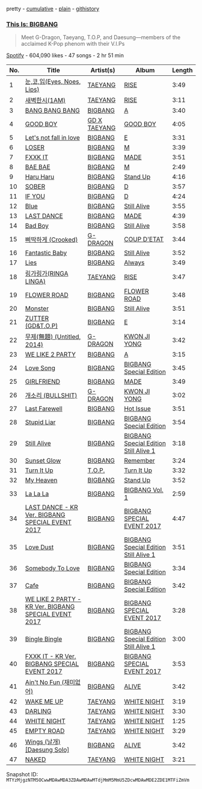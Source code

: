 pretty - [cumulative](/playlists/cumulative/37i9dQZF1DWVw3oyaj4jsN.md) - [plain](/playlists/plain/37i9dQZF1DWVw3oyaj4jsN) - [githistory](https://github.githistory.xyz/mackorone/spotify-playlist-archive/blob/main/playlists/plain/37i9dQZF1DWVw3oyaj4jsN)

### [This Is: BIGBANG](https://open.spotify.com/playlist/37i9dQZF1DWVw3oyaj4jsN)

> Meet G\-Dragon, Taeyang, T.O.P, and Daesung—members of the acclaimed K\-Pop phenom with their V.I.Ps

[Spotify](https://open.spotify.com/user/spotify) - 604,090 likes - 47 songs - 2 hr 51 min

| No. | Title | Artist(s) | Album | Length |
|---|---|---|---|---|
| 1 | [눈,코,입\(Eyes, Noes, Lips\)](https://open.spotify.com/track/2orE4MtP5Oy0ynoA1KkF3t) | [TAEYANG](https://open.spotify.com/artist/6udveWUgX4vu75FF0DTrXV) | [RISE](https://open.spotify.com/album/27XDcBXIllsjdrwMoOM5Wm) | 3:49 |
| 2 | [새벽한시\(1AM\)](https://open.spotify.com/track/58M68JO60rhDniuSK11b6S) | [TAEYANG](https://open.spotify.com/artist/6udveWUgX4vu75FF0DTrXV) | [RISE](https://open.spotify.com/album/27XDcBXIllsjdrwMoOM5Wm) | 3:11 |
| 3 | [BANG BANG BANG](https://open.spotify.com/track/0BU2OFDU7NvV7zza77F2YN) | [BIGBANG](https://open.spotify.com/artist/4Kxlr1PRlDKEB0ekOCyHgX) | [A](https://open.spotify.com/album/2YJrdV7ZxFSrNa2rMaLr9D) | 3:40 |
| 4 | [GOOD BOY](https://open.spotify.com/track/3F1mueW8iouZUgjmawhVhe) | [GD X TAEYANG](https://open.spotify.com/artist/3HJVw8aEtFqoc3raJVE8am) | [GOOD BOY](https://open.spotify.com/album/3z9PnyT3r4hdtZKLG5lC4J) | 4:05 |
| 5 | [Let's not fall in love](https://open.spotify.com/track/4pwtsRdCFNse3U1lWLG2W1) | [BIGBANG](https://open.spotify.com/artist/4Kxlr1PRlDKEB0ekOCyHgX) | [E](https://open.spotify.com/album/54sYdn1VdKFloHBKsBWEpa) | 3:31 |
| 6 | [LOSER](https://open.spotify.com/track/53gAeYCSCdXiWX7IfvP3oo) | [BIGBANG](https://open.spotify.com/artist/4Kxlr1PRlDKEB0ekOCyHgX) | [M](https://open.spotify.com/album/3GYXZuzKAIwZIS0ogPOBy5) | 3:39 |
| 7 | [FXXK IT](https://open.spotify.com/track/0YVsrgp4OOUhFuYMAVQazV) | [BIGBANG](https://open.spotify.com/artist/4Kxlr1PRlDKEB0ekOCyHgX) | [MADE](https://open.spotify.com/album/407pN41bJq9wAWvauVVGa2) | 3:51 |
| 8 | [BAE BAE](https://open.spotify.com/track/4SLZDeEuyeOCHuCQAG8Pf0) | [BIGBANG](https://open.spotify.com/artist/4Kxlr1PRlDKEB0ekOCyHgX) | [M](https://open.spotify.com/album/3GYXZuzKAIwZIS0ogPOBy5) | 2:49 |
| 9 | [Haru Haru](https://open.spotify.com/track/3d3RUv7bMGWEHw5Rr6TBjL) | [BIGBANG](https://open.spotify.com/artist/4Kxlr1PRlDKEB0ekOCyHgX) | [Stand Up](https://open.spotify.com/album/49cfNmV24xZ9IBlZ6QFLzT) | 4:16 |
| 10 | [SOBER](https://open.spotify.com/track/1TTiZwoorWMR4KmaI0irjU) | [BIGBANG](https://open.spotify.com/artist/4Kxlr1PRlDKEB0ekOCyHgX) | [D](https://open.spotify.com/album/2DIOEfz9HuzawA4Dtj5HEQ) | 3:57 |
| 11 | [IF YOU](https://open.spotify.com/track/77IZ5gbHrUR6lp9gE9QqYb) | [BIGBANG](https://open.spotify.com/artist/4Kxlr1PRlDKEB0ekOCyHgX) | [D](https://open.spotify.com/album/2DIOEfz9HuzawA4Dtj5HEQ) | 4:24 |
| 12 | [Blue](https://open.spotify.com/track/6FpGiWJHMs78QGzVAjNOlw) | [BIGBANG](https://open.spotify.com/artist/4Kxlr1PRlDKEB0ekOCyHgX) | [Still Alive](https://open.spotify.com/album/4uXdVN0q22qyWiU42rLmJq) | 3:55 |
| 13 | [LAST DANCE](https://open.spotify.com/track/7dhr1r6OWHxrpvrdHxfe1n) | [BIGBANG](https://open.spotify.com/artist/4Kxlr1PRlDKEB0ekOCyHgX) | [MADE](https://open.spotify.com/album/407pN41bJq9wAWvauVVGa2) | 4:39 |
| 14 | [Bad Boy](https://open.spotify.com/track/6hfsEwisw3xRuUfIKb65Q6) | [BIGBANG](https://open.spotify.com/artist/4Kxlr1PRlDKEB0ekOCyHgX) | [Still Alive](https://open.spotify.com/album/4uXdVN0q22qyWiU42rLmJq) | 3:58 |
| 15 | [삐딱하게 \(Crooked\)](https://open.spotify.com/track/5Rei61HA8R3TR4b0kOEINA) | [G\-DRAGON](https://open.spotify.com/artist/30b9WulBM8sFuBo17nNq9c) | [COUP D'ETAT](https://open.spotify.com/album/6KMR8jlvEkXiL7Jco4HvPi) | 3:44 |
| 16 | [Fantastic Baby](https://open.spotify.com/track/44jlAR4JltMotTZJE24KaE) | [BIGBANG](https://open.spotify.com/artist/4Kxlr1PRlDKEB0ekOCyHgX) | [Still Alive](https://open.spotify.com/album/4uXdVN0q22qyWiU42rLmJq) | 3:52 |
| 17 | [Lies](https://open.spotify.com/track/55HpKcJUfEHzX8fUMvCjG9) | [BIGBANG](https://open.spotify.com/artist/4Kxlr1PRlDKEB0ekOCyHgX) | [Always](https://open.spotify.com/album/5yKeKYuviZrmBSTlfijDnl) | 3:49 |
| 18 | [링가링가\(RINGA LINGA\)](https://open.spotify.com/track/5l4u7LfxvtBPIiV3ptriqs) | [TAEYANG](https://open.spotify.com/artist/6udveWUgX4vu75FF0DTrXV) | [RISE](https://open.spotify.com/album/27XDcBXIllsjdrwMoOM5Wm) | 3:47 |
| 19 | [FLOWER ROAD](https://open.spotify.com/track/37DVuXUPIFPsYBmr6hBoxA) | [BIGBANG](https://open.spotify.com/artist/4Kxlr1PRlDKEB0ekOCyHgX) | [FLOWER ROAD](https://open.spotify.com/album/0jJEKb5PUTpD1VxgDx7vO7) | 3:48 |
| 20 | [Monster](https://open.spotify.com/track/0mxBXzoj8bU9zHTkJo2jUl) | [BIGBANG](https://open.spotify.com/artist/4Kxlr1PRlDKEB0ekOCyHgX) | [Still Alive](https://open.spotify.com/album/4uXdVN0q22qyWiU42rLmJq) | 3:51 |
| 21 | [ZUTTER \(GD&T.O.P\)](https://open.spotify.com/track/0FKyOvFCcyo4AYnU7lF1Bp) | [BIGBANG](https://open.spotify.com/artist/4Kxlr1PRlDKEB0ekOCyHgX) | [E](https://open.spotify.com/album/54sYdn1VdKFloHBKsBWEpa) | 3:14 |
| 22 | [무제\(無題\) \(Untitled, 2014\)](https://open.spotify.com/track/5jBGI01km1Rt8gqBKVCU7R) | [G\-DRAGON](https://open.spotify.com/artist/30b9WulBM8sFuBo17nNq9c) | [KWON JI YONG](https://open.spotify.com/album/2SOEQhCJdBlxrIV68Wfisk) | 3:42 |
| 23 | [WE LIKE 2 PARTY](https://open.spotify.com/track/0J7On679dnx7IpBDQfvpAi) | [BIGBANG](https://open.spotify.com/artist/4Kxlr1PRlDKEB0ekOCyHgX) | [A](https://open.spotify.com/album/2YJrdV7ZxFSrNa2rMaLr9D) | 3:15 |
| 24 | [Love Song](https://open.spotify.com/track/2qaGeFZcginU0g5wDuD3jQ) | [BIGBANG](https://open.spotify.com/artist/4Kxlr1PRlDKEB0ekOCyHgX) | [BIGBANG Special Edition](https://open.spotify.com/album/5kJPwfrd8cM9nurOLE0lr6) | 3:45 |
| 25 | [GIRLFRIEND](https://open.spotify.com/track/5qtSNy9cdlzMqQQyaOzH6U) | [BIGBANG](https://open.spotify.com/artist/4Kxlr1PRlDKEB0ekOCyHgX) | [MADE](https://open.spotify.com/album/407pN41bJq9wAWvauVVGa2) | 3:49 |
| 26 | [개소리 \(BULLSHIT\)](https://open.spotify.com/track/3iVX6XiS0J31HIbZIzeF4R) | [G\-DRAGON](https://open.spotify.com/artist/30b9WulBM8sFuBo17nNq9c) | [KWON JI YONG](https://open.spotify.com/album/2SOEQhCJdBlxrIV68Wfisk) | 3:02 |
| 27 | [Last Farewell](https://open.spotify.com/track/5HbwEwnXUH9oyY7gZxv87Z) | [BIGBANG](https://open.spotify.com/artist/4Kxlr1PRlDKEB0ekOCyHgX) | [Hot Issue](https://open.spotify.com/album/4060O57QHvG0wS8FrJe4n7) | 3:51 |
| 28 | [Stupid Liar](https://open.spotify.com/track/0aFGjyMKP1cEnHd2o3imDX) | [BIGBANG](https://open.spotify.com/artist/4Kxlr1PRlDKEB0ekOCyHgX) | [BIGBANG Special Edition](https://open.spotify.com/album/2csX6IJo4308J9hohCiPjw) | 3:54 |
| 29 | [Still Alive](https://open.spotify.com/track/5kAPGuS9zG9SreLjgxjuBB) | [BIGBANG](https://open.spotify.com/artist/4Kxlr1PRlDKEB0ekOCyHgX) | [BIGBANG Special Edition Still Alive 1](https://open.spotify.com/album/7tCxOPrGwO3ojcfi8ZdNKQ) | 3:18 |
| 30 | [Sunset Glow](https://open.spotify.com/track/3OIzR9emRQyZntD8QpGAe6) | [BIGBANG](https://open.spotify.com/artist/4Kxlr1PRlDKEB0ekOCyHgX) | [Remember](https://open.spotify.com/album/5qswMsScvMLXIxSQB6eQWh) | 3:24 |
| 31 | [Turn It Up](https://open.spotify.com/track/1OM2geiMjTOm0CYUcJcENL) | [T.O.P.](https://open.spotify.com/artist/4yiB30K5scGkjmAgHGIH8Y) | [Turn It Up](https://open.spotify.com/album/3qeyO96nIxtZ25IsPeMill) | 3:32 |
| 32 | [My Heaven](https://open.spotify.com/track/3V0732JPfWHFd2CqOdIhe5) | [BIGBANG](https://open.spotify.com/artist/4Kxlr1PRlDKEB0ekOCyHgX) | [Stand Up](https://open.spotify.com/album/1fUA5LAFLvKCEUrAXh6Ec0) | 3:52 |
| 33 | [La La La](https://open.spotify.com/track/75bsh5bxj6NiBiOqBDGNqf) | [BIGBANG](https://open.spotify.com/artist/4Kxlr1PRlDKEB0ekOCyHgX) | [BIGBANG Vol\. 1](https://open.spotify.com/album/4wvNjlQKwJv7L8FB6Y4ivZ) | 2:59 |
| 34 | [LAST DANCE \- KR Ver\. BIGBANG SPECIAL EVENT 2017](https://open.spotify.com/track/4aAZew1RkrjfYkFo1n0Zd8) | [BIGBANG](https://open.spotify.com/artist/4Kxlr1PRlDKEB0ekOCyHgX) | [BIGBANG SPECIAL EVENT 2017](https://open.spotify.com/album/6IgeTUHsBH0sgsrFEV8afQ) | 4:47 |
| 35 | [Love Dust](https://open.spotify.com/track/1jX5W7hV7LkCp998d7s77o) | [BIGBANG](https://open.spotify.com/artist/4Kxlr1PRlDKEB0ekOCyHgX) | [BIGBANG Special Edition Still Alive 1](https://open.spotify.com/album/7tCxOPrGwO3ojcfi8ZdNKQ) | 3:51 |
| 36 | [Somebody To Love](https://open.spotify.com/track/19Qlz0c9m66XYJnwLK6TWj) | [BIGBANG](https://open.spotify.com/artist/4Kxlr1PRlDKEB0ekOCyHgX) | [BIGBANG Special Edition](https://open.spotify.com/album/5kJPwfrd8cM9nurOLE0lr6) | 3:34 |
| 37 | [Cafe](https://open.spotify.com/track/7Cgq7A7xaCbJr4MYvLU93U) | [BIGBANG](https://open.spotify.com/artist/4Kxlr1PRlDKEB0ekOCyHgX) | [BIGBANG Special Edition](https://open.spotify.com/album/5kJPwfrd8cM9nurOLE0lr6) | 3:42 |
| 38 | [WE LIKE 2 PARTY \- KR Ver\. BIGBANG SPECIAL EVENT 2017](https://open.spotify.com/track/7cEowM5L6ahBydSsEJYAxs) | [BIGBANG](https://open.spotify.com/artist/4Kxlr1PRlDKEB0ekOCyHgX) | [BIGBANG SPECIAL EVENT 2017](https://open.spotify.com/album/6IgeTUHsBH0sgsrFEV8afQ) | 3:28 |
| 39 | [Bingle Bingle](https://open.spotify.com/track/6OvxJkLM8RzQUBwrGWHiTm) | [BIGBANG](https://open.spotify.com/artist/4Kxlr1PRlDKEB0ekOCyHgX) | [BIGBANG Special Edition Still Alive 1](https://open.spotify.com/album/7tCxOPrGwO3ojcfi8ZdNKQ) | 3:00 |
| 40 | [FXXK IT \- KR Ver\. BIGBANG SPECIAL EVENT 2017](https://open.spotify.com/track/0cpy1DlTlpNI0w826ecuXu) | [BIGBANG](https://open.spotify.com/artist/4Kxlr1PRlDKEB0ekOCyHgX) | [BIGBANG SPECIAL EVENT 2017](https://open.spotify.com/album/6IgeTUHsBH0sgsrFEV8afQ) | 3:53 |
| 41 | [Ain't No Fun \(재미없어\)](https://open.spotify.com/track/36UC3m4kBQi4NewZ6TUKfU) | [BIGBANG](https://open.spotify.com/artist/4Kxlr1PRlDKEB0ekOCyHgX) | [ALIVE](https://open.spotify.com/album/2R2SusHMCwhf0ed78ajJUM) | 3:42 |
| 42 | [WAKE ME UP](https://open.spotify.com/track/0vBUsN3rew8OjgowVwykOn) | [TAEYANG](https://open.spotify.com/artist/6udveWUgX4vu75FF0DTrXV) | [WHITE NIGHT](https://open.spotify.com/album/6eFAxaoZhy1KBYuYHCfnDg) | 3:19 |
| 43 | [DARLING](https://open.spotify.com/track/1UVVPtvtUXeVzbNKjlcVht) | [TAEYANG](https://open.spotify.com/artist/6udveWUgX4vu75FF0DTrXV) | [WHITE NIGHT](https://open.spotify.com/album/6eFAxaoZhy1KBYuYHCfnDg) | 3:30 |
| 44 | [WHITE NIGHT](https://open.spotify.com/track/2uWx84DNKWmstqgLRSBkEw) | [TAEYANG](https://open.spotify.com/artist/6udveWUgX4vu75FF0DTrXV) | [WHITE NIGHT](https://open.spotify.com/album/6eFAxaoZhy1KBYuYHCfnDg) | 1:25 |
| 45 | [EMPTY ROAD](https://open.spotify.com/track/22ujj7oolbVcxbkXE1wZiQ) | [TAEYANG](https://open.spotify.com/artist/6udveWUgX4vu75FF0DTrXV) | [WHITE NIGHT](https://open.spotify.com/album/6eFAxaoZhy1KBYuYHCfnDg) | 3:29 |
| 46 | [Wings \(날개\) \[Daesung Solo\]](https://open.spotify.com/track/22OJopNgbjHSaPPXD7svWk) | [BIGBANG](https://open.spotify.com/artist/4Kxlr1PRlDKEB0ekOCyHgX) | [ALIVE](https://open.spotify.com/album/2R2SusHMCwhf0ed78ajJUM) | 3:42 |
| 47 | [NAKED](https://open.spotify.com/track/0r6cbuaBbvrCMIIAUWUsNA) | [TAEYANG](https://open.spotify.com/artist/6udveWUgX4vu75FF0DTrXV) | [WHITE NIGHT](https://open.spotify.com/album/6eFAxaoZhy1KBYuYHCfnDg) | 3:21 |

Snapshot ID: `MTYzMjgzNTM5OCwwMDAwMDA3ZDAwMDAwMTdjMmM5MmU5ZDcwMDAwMDE2ZDE1MTFiZmVm`